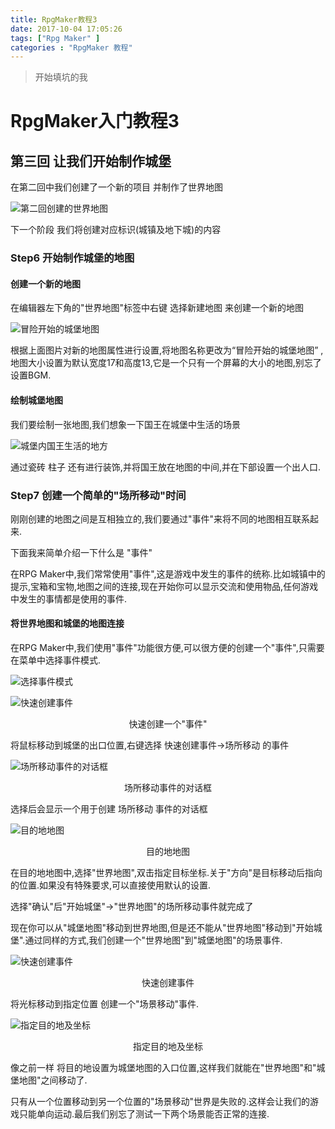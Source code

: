 ```yaml
---
title: RpgMaker教程3
date: 2017-10-04 17:05:26
tags: ["Rpg Maker" ]
categories : "RpgMaker 教程"
---
```


> 开始填坑的我

# RpgMaker入门教程3

## 第三回 让我们开始制作城堡
在第二回中我们创建了一个新的项目 并制作了世界地图

![第二回创建的世界地图](https://qiniu-ali-oss.oss-cn-hangzhou.aliyuncs.com/qiniuold/53054520.jpg)

<!-- more -->

下一个阶段 我们将创建对应标识(城镇及地下城)的内容

### Step6 开始制作城堡的地图
#### 创建一个新的地图
在编辑器左下角的"世界地图"标签中右键 选择新建地图 来创建一个新的地图

![冒险开始的城堡地图](https://qiniu-ali-oss.oss-cn-hangzhou.aliyuncs.com/qiniuold/41194854.jpg)

根据上面图片对新的地图属性进行设置,将地图名称更改为“冒险开始的城堡地图” ,地图大小设置为默认宽度17和高度13,它是一个只有一个屏幕的大小的地图,别忘了设置BGM.

#### 绘制城堡地图
我们要绘制一张地图,我们想象一下国王在城堡中生活的场景

![城堡内国王生活的地方](https://qiniu-ali-oss.oss-cn-hangzhou.aliyuncs.com/qiniuold/29932479.jpg)

通过瓷砖 柱子 还有进行装饰,并将国王放在地图的中间,并在下部设置一个出人口.

### Step7 创建一个简单的"场所移动"时间

刚刚创建的地图之间是互相独立的,我们要通过"事件"来将不同的地图相互联系起来.

下面我来简单介绍一下什么是 "事件"

在RPG Maker中,我们常常使用"事件",这是游戏中发生的事件的统称.比如城镇中的提示,宝箱和宝物,地图之间的连接,现在开始你可以显示交流和使用物品,任何游戏中发生的事情都是使用的事件.

#### 将世界地图和城堡的地图连接

在RPG Maker中,我们使用"事件"功能很方便,可以很方便的创建一个"事件",只需要在菜单中选择事件模式.

![选择事件模式](https://qiniu-ali-oss.oss-cn-hangzhou.aliyuncs.com/qiniuold/20019323.jpg)

![快速创建事件](https://qiniu-ali-oss.oss-cn-hangzhou.aliyuncs.com/qiniuold/69495280.jpg)

<center>快速创建一个"事件"</center>

将鼠标移动到城堡的出口位置,右键选择 快速创建事件->场所移动 的事件

![场所移动事件的对话框](https://qiniu-ali-oss.oss-cn-hangzhou.aliyuncs.com/qiniuold/46059419.jpg)

<center>场所移动事件的对话框</center>

选择后会显示一个用于创建 场所移动 事件的对话框


![目的地地图](https://qiniu-ali-oss.oss-cn-hangzhou.aliyuncs.com/qiniuold/97806613.jpg)

<center>目的地地图</center>

在目的地地图中,选择"世界地图",双击指定目标坐标.关于"方向"是目标移动后指向的位置.如果没有特殊要求,可以直接使用默认的设置.

选择"确认"后"开始城堡"->"世界地图"的场所移动事件就完成了

现在你可以从"城堡地图"移动到世界地图,但是还不能从"世界地图"移动到"开始城堡".通过同样的方式,我们创建一个"世界地图"到"城堡地图"的场景事件.

![快速创建事件](https://qiniu-ali-oss.oss-cn-hangzhou.aliyuncs.com/qiniuold/35890321.jpg)
<center>快速创建事件</center>

将光标移动到指定位置 创建一个"场景移动"事件.

![指定目的地及坐标](https://qiniu-ali-oss.oss-cn-hangzhou.aliyuncs.com/qiniuold/52224203.jpg)
<center>指定目的地及坐标</center>

像之前一样 将目的地设置为城堡地图的入口位置,这样我们就能在"世界地图"和"城堡地图"之间移动了.

只有从一个位置移动到另一个位置的"场景移动"世界是失败的.这样会让我们的游戏只能单向运动.最后我们别忘了测试一下两个场景能否正常的连接.
